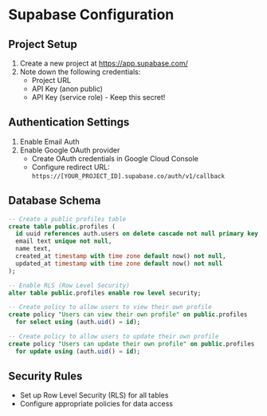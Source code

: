 # Supabase Configuration

## Project Setup
1. Create a new project at https://app.supabase.com/
2. Note down the following credentials:
   - Project URL
   - API Key (anon public)
   - API Key (service role) - Keep this secret!

## Authentication Settings
1. Enable Email Auth
2. Enable Google OAuth provider
   - Create OAuth credentials in Google Cloud Console
   - Configure redirect URL: `https://[YOUR_PROJECT_ID].supabase.co/auth/v1/callback`

## Database Schema
```sql
-- Create a public profiles table
create table public.profiles (
  id uuid references auth.users on delete cascade not null primary key,
  email text unique not null,
  name text,
  created_at timestamp with time zone default now() not null,
  updated_at timestamp with time zone default now() not null
);

-- Enable RLS (Row Level Security)
alter table public.profiles enable row level security;

-- Create policy to allow users to view their own profile
create policy "Users can view their own profile" on public.profiles
  for select using (auth.uid() = id);

-- Create policy to allow users to update their own profile
create policy "Users can update their own profile" on public.profiles
  for update using (auth.uid() = id);
```

## Security Rules
- Set up Row Level Security (RLS) for all tables
- Configure appropriate policies for data access
